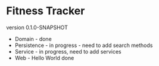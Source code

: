 # Fitness Tracker
version 0.1.0-SNAPSHOT

- Domain - done
- Persistence - in progress - need to add search methods
- Service - in progress, need to add services
- Web - Hello World done
